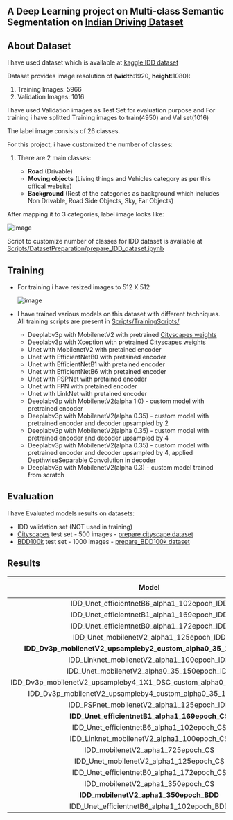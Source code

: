 ## A Deep Learning project on Multi-class Semantic Segmentation on [Indian Driving Dataset](https://idd.insaan.iiit.ac.in/dataset/details/)

## About Dataset
I have used dataset which is available at [kaggle IDD dataset](https://www.kaggle.com/abhishekprajapat/idd-20k)

Dataset provides image resolution of (**width**:1920, **height**:1080):
  1. Training Images: 5966
  2. Validation Images: 1016
  
I have used Validation images as Test Set for evaluation purpose and For training i have splitted Training images to train(4950) and Val set(1016)

The label image consists of 26 classes.

For this project, i have customized the number of classes:
1. There are 2 main classes: 

      - **Road** (Drivable)
      - **Moving objects** (Living things and Vehicles category as per this [offical website](https://idd.insaan.iiit.ac.in/dataset/details/))
      - **Background** (Rest of the categories as background which includes Non Drivable, Road Side Objects, Sky, Far Objects)

After mapping it to 3 categories, label image looks like: 

![image](https://user-images.githubusercontent.com/29517840/155579163-ac7d5251-1536-423a-8a7b-5140c9c9e503.png)

Script to customize number of classes for IDD dataset is available at [Scripts/DatasetPreparation/prepare_IDD_dataset.ipynb](https://github.com/ankita-2015/DeepLearning/blob/main/Semantic%20Segmentation/Obstacle%20Segmentation/Scripts/DatasetPreparation/prepare_IDD_dataset.ipynb)

## Training 
 
 - For training i have resized images to 512 X 512
   
   ![image](https://user-images.githubusercontent.com/29517840/155583808-7cf985e4-6c9f-43a4-b434-287a3da4a068.png)

- I have trained various models on this dataset with different techniques. All training scripts are present in [Scripts/TrainingScripts/](https://github.com/ankita-2015/DeepLearning/tree/main/Semantic%20Segmentation/Obstacle%20Segmentation/Scripts/TrainingScripts)
  - Deeplabv3p with MobilenetV2 with pretrained [Cityscapes weights](https://github.com/bonlime/keras-deeplab-v3-plus/releases/download/1.2/deeplabv3_mobilenetv2_tf_dim_ordering_tf_kernels_cityscapes.h5)
  - Deeplabv3p with Xception with pretrained [Cityscapes weights](https://github.com/bonlime/keras-deeplab-v3-plus/releases/download/1.2/deeplabv3_xception_tf_dim_ordering_tf_kernels_cityscapes.h5) 
  - Unet with MobilenetV2 with pretained encoder
  - Unet with EfficientNetB0 with pretained encoder
  - Unet with EfficientNetB1 with pretained encoder
  - Unet with EfficientNetB6 with pretained encoder
  - Unet with PSPNet with pretained encoder
  - Unet with FPN with pretained encoder
  - Unet with LinkNet with pretained encoder
  - Deeplabv3p with MobilenetV2(alpha 1.0) - custom model with pretrained encoder
  - Deeplabv3p with MobilenetV2(alpha 0.35) - custom model with pretrained encoder and decoder upsampled by 2
  - Deeplabv3p with MobilenetV2(alpha 0.35) - custom model with pretrained encoder and decoder upsampled by 4
  - Deeplabv3p with MobilenetV2(alpha 0.35) - custom model with pretrained encoder and decoder upsampled by 4, applied DepthwiseSeparable Convolution in decoder 
  - Deeplabv3p with MobilenetV2(alpha 0.3) - custom model trained from scratch 

## Evaluation

I have Evaluated models results on datasets:
  - IDD validation set (NOT used in training)
  - [Cityscapes](https://www.kaggle.com/xiaose/cityscapes) test set - 500 images - [prepare cityscape dataset](https://github.com/ankita-2015/DeepLearning/blob/main/Semantic%20Segmentation/Obstacle%20Segmentation/Scripts/DatasetPreparation/prepare_Cityscape_dataset.ipynb)
  - [BDD100k](https://www.kaggle.com/solesensei/solesensei_bdd100k) test set - 1000 images - [prepare_BDD100k dataset](https://github.com/ankita-2015/DeepLearning/blob/main/Semantic%20Segmentation/Obstacle%20Segmentation/Scripts/DatasetPreparation/prepare_BDD_dataset.ipynb)

## Results

| Model |Images Count|mIoU|Precision|Recall|F1-score (Dice-score)|F2-score|
| :---: | :---: | :---: | :---: | :---: | :---: | :---: |
|IDD_Unet_efficientnetB6_alpha1_102epoch_IDD|1020|0.935507686|0.966729734|0.964703715|0.964771986|0.964548665|
|IDD_Unet_efficientnetB1_alpha1_169epoch_IDD|1020|0.930382308|0.962567004|0.963652336|0.961783635|0.962565754|
|IDD_Unet_efficientnetB0_alpha1_172epoch_IDD|1020|0.929789305|0.964161625|0.961232964|0.961725158|0.961219339|
|IDD_Unet_mobilenetV2_alpha1_125epoch_IDD|1020|0.924768612|0.96202396|0.957881042|0.958814571|0.958030642|
|**IDD_Dv3p_mobilenetV2_upsampleby2_custom_alpha0_35_168epoch_IDD**|1020|**0.923801275**|0.961042069|0.957990114|0.958356378|0.957920497|
|IDD_Linknet_mobilenetV2_alpha1_100epoch_IDD|1020|0.919378631|0.959779189|0.953338128|0.95566278|0.954095486|
|IDD_Unet_mobilenetV2_alpha0_35_150epoch_IDD|1020|0.917968092|0.961496856|0.950309282|0.954694436|0.951842498|
|IDD_Dv3p_mobilenetV2_upsampleby4_1X1_DSC_custom_alpha0_35_340epoch_IDD|1020|0.912327724|0.955982275|0.948532736|0.951089052|0.949336086|
|IDD_Dv3p_mobilenetV2_upsampleby4_custom_alpha0_35_111epoch_IDD|1020|0.911748393|0.955098572|0.949369409|0.951108694|0.949833539|
|IDD_PSPnet_mobilenetV2_alpha1_125epoch_IDD|1020|0.889653239|0.941406104|0.937448567|0.937932286|0.937336957|  
|**IDD_Unet_efficientnetB1_alpha1_169epoch_CS**|500|0.736945095|0.813979215|0.878560476|0.834813002|0.857184156|
|IDD_Unet_efficientnetB6_alpha1_102epoch_CS|500|0.72419415|0.803299049|0.868500158|0.823064889|0.845677884|
|IDD_Linknet_mobilenetV2_alpha1_100epoch_CS|500|0.707557416|0.810975559|0.836996694|0.815088204|0.82578831|
|IDD_mobilenetV2_apha1_725epoch_CS|500|0.704201384|0.820824768|0.834737747|0.817251204|0.824993245|
|IDD_Unet_mobilenetV2_alpha1_125epoch_CS|500|0.703853585|0.792599002|0.847816488|0.80684931|0.826419052|
|IDD_Unet_efficientnetB0_alpha1_172epoch_CS|500|0.702946435|0.775713217|0.84451824|0.796338827|0.81949006|
|IDD_mobilenetV2_apha1_350epoch_CS|484|0.684523423|0.806061196|0.811062906|0.794792795|0.800980755|
|**IDD_mobilenetV2_apha1_350epoch_BDD**|1000|0.68348494|0.782480068|0.828049944|0.783499953|0.80064466|
|IDD_Unet_efficientnetB6_alpha1_102epoch_BDD|1000|0.648662205|0.774714055|0.803258877|0.750631798|0.766699096|




